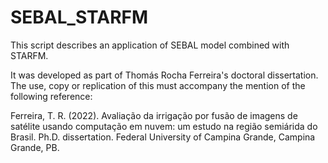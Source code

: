 # SEBAL_STARFM
This script describes an application of SEBAL model combined with STARFM.

It was developed as part of Thomás Rocha Ferreira's doctoral dissertation. The use, copy or replication of this must accompany the mention of the following reference:

Ferreira, T. R. (2022). Avaliação da irrigação por fusão de imagens de satélite usando computação em nuvem: um estudo na região semiárida do Brasil. Ph.D. dissertation. Federal University of Campina Grande, Campina Grande, PB.
